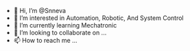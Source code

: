 - 👋 Hi, I’m @Snneva
- 👀 I’m interested in Automation, Robotic, And System Control
- 🌱 I’m currently learning Mechatronic
- 💞️ I’m looking to collaborate on ...
- 📫 How to reach me ...

<!---
Snneva/Snneva is a ✨ special ✨ repository because its `README.md` (this file) appears on your GitHub profile.
You can click the Preview link to take a look at your changes.
--->
